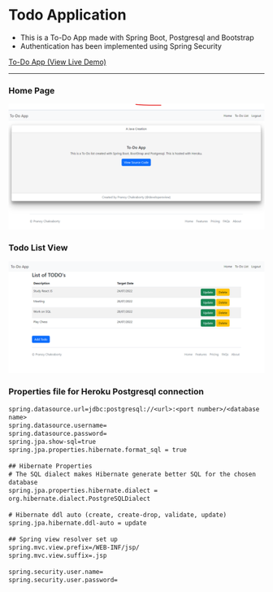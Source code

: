 # Todo Application
- This is a To-Do App made with Spring Boot, Postgresql and Bootstrap
- Authentication has been implemented using Spring Security

[To-Do App (View Live Demo)](https://todo-app-pranoy.herokuapp.com/)

---
### Home Page
![image](https://github.com/developersview/todo-application/blob/master/image/Screenshot%202022-07-24%20190717.png)

### Todo List View
![image](https://github.com/developersview/todo-application/blob/master/image/Screenshot%202022-07-24%20190702.png)

### Properties file for Heroku Postgresql connection 
```properties
spring.datasource.url=jdbc:postgresql://<url>:<port number>/<database name>
spring.datasource.username=
spring.datasource.password=
spring.jpa.show-sql=true
spring.jpa.properties.hibernate.format_sql = true

## Hibernate Properties
# The SQL dialect makes Hibernate generate better SQL for the chosen database
spring.jpa.properties.hibernate.dialect = org.hibernate.dialect.PostgreSQLDialect

# Hibernate ddl auto (create, create-drop, validate, update)
spring.jpa.hibernate.ddl-auto = update

## Spring view resolver set up
spring.mvc.view.prefix=/WEB-INF/jsp/
spring.mvc.view.suffix=.jsp

spring.security.user.name=
spring.security.user.password=

```